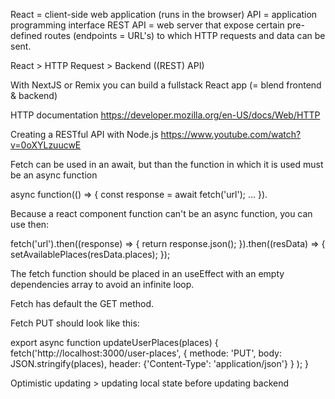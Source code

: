 React = client-side web application (runs in the browser)
API = application programming interface
REST API = web server that expose certain pre-defined routes (endpoints = URL's) to which HTTP requests and data can be sent.

React > HTTP Request > Backend ((REST) API) 

With NextJS or Remix you can build a fullstack React app (= blend frontend & backend)

HTTP documentation
https://developer.mozilla.org/en-US/docs/Web/HTTP

Creating a RESTful API with Node.js
https://www.youtube.com/watch?v=0oXYLzuucwE

Fetch can be used in an await, but than the function in which it is used must be an async function

async function(() => {
    const response = await fetch('url');
    ...
}).

Because a react component function can't be an async function, you can use then:

fetch('url').then((response) => {
    return response.json();
}).then((resData) => {
    setAvailablePlaces(resData.places); 
});

The fetch function should be placed in an useEffect with an empty dependencies array to avoid an infinite loop.

Fetch has default the GET method. 

Fetch PUT should look like this:

export async function updateUserPlaces(places) {
    fetch('http://localhost:3000/user-places', 
        { methode: 'PUT', 
          body: JSON.stringify(places), 
          header: {'Content-Type': 'application/json'}
        }
    );
}

Optimistic updating > updating local state before updating backend